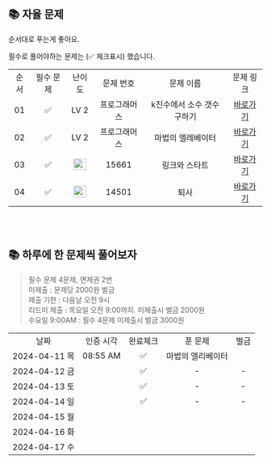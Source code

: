 ## 📚 자율 문제

순서대로 푸는게 좋아요.

필수로 풀어야하는 문제는 (✅ 체크표시) 했습니다.
<br/>
<table>
  <tr>
    <td align="center">순서</td>
    <td align="center">필수 문제</td>
    <td align="center">난이도</td>
    <td align="center">문제 번호</td>
    <td align="center">문제 이름</td>
    <td align="center">문제 링크</td>
  </tr>
    <tr>
    <td align="center">01</td>
    <td align="center">✅</td>
    <td align="center">LV 2</td>
    <td align="center">프로그래머스</td>
    <td align="center">k진수에서 소수 갯수 구하기</td>
    <td align="center"><a href="https://school.programmers.co.kr/learn/courses/30/lessons/92335">바로가기</a></td>
  </tr>
  <tr>
    <td align="center">02</td>
    <td align="center">✅</td>
    <td align="center">LV 2</td>
    <td align="center">프로그래머스</td>
    <td align="center">마법의 엘레베이터</td>
    <td align="center"><a href="https://school.programmers.co.kr/learn/courses/30/lessons/148653">바로가기</a></td>
  </tr>
  <tr>
    <td align="center">03</td>
    <td align="center">✅</td>
    <td align="center"><img height="23px" width="25px" src="https://d2gd6pc034wcta.cloudfront.net/tier/11.svg"></td>
    <td align="center">15661</td>
    <td align="center">링크와 스타트</td>
    <td align="center"><a href="https://www.acmicpc.net/problem/15661">바로가기</a></td>
  </tr>
  <tr>
    <td align="center">04</td>
    <td align="center">✅</td>
    <td align="center"><img height="23px" width="25px" src="https://d2gd6pc034wcta.cloudfront.net/tier/8.svg"></td>
    <td align="center">14501</td>
    <td align="center">퇴사</td>
    <td align="center"><a href="https://www.acmicpc.net/problem/14501">바로가기</a></td>
  </tr>

</table>

<br/><br/>

## 📚 하루에 한 문제씩 풀어보자
>필수 문제 4문제, 면제권 2번 <br>
미제출 : 문제당 2000원 벌금<br>
제출 기한 : 다음날 오전 9시 <br>
리드미 제출 : 목요일 오전 9:00까지. 미제출시 벌금 2000원 <br>
수요일 9:00AM : 필수 4문제 미제출시 벌금 3000원 <br>

<table>
  <tr>
    <td align="center">날짜</td>
    <td align="center">인증 시각</td>
    <td align="center">완료체크</td>
    <td align="center">푼 문제</td>
    <td align="center">벌금</td>
  </tr>
    <tr>
    <td align="center">2024-04-11 목</td>
    <td align="center">08:55 AM</td>
    <td align="center">✅</td>
    <td align="center">마법의 엘리베이터</td>
    <td align="center"></td>
  </tr>
   <tr>
    <td align="center">2024-04-12 금</td>
    <td align="center"></td>
    <td align="center">✅</td>
    <td align="center">-</td>
    <td align="center">-</td>
  </tr>
  <tr>
    <td align="center">2024-04-13 토</td>
    <td align="center"></td>
    <td align="center">✅</td>
    <td align="center">-</td>
    <td align="center">-</td>
  </tr>
  <tr>
    <td align="center">2024-04-14 일</td>
    <td align="center"></td>
    <td align="center">✅</td>
    <td align="center">-</td>
    <td align="center">-</td>
  </tr>
  <tr>
    <td align="center">2024-04-15 월</td>
    <td align="center"></td>
    <td align="center"></td>
    <td align="center"></td>
    <td align="center"></td>
  </tr>
  <tr>
    <td align="center">2024-04-16 화</td>
    <td align="center"></td>
    <td align="center"></td>
    <td align="center"></td>
    <td align="center"></td>
  </tr>
  <tr>
    <td align="center">2024-04-17 수</td>
    <td align="center"></td>
    <td align="center"></td>
    <td align="center"></td>
    <td align="center"></td>
  </tr>
</table>


